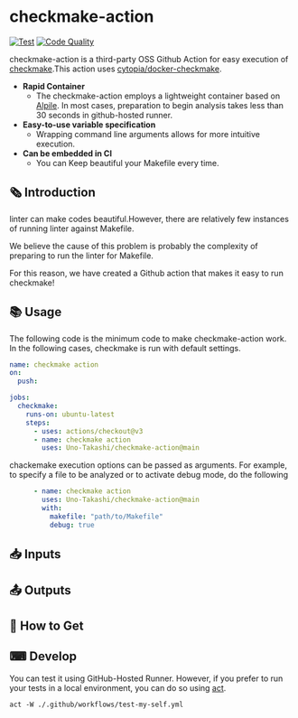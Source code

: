 # checkmake-action

[![Test](https://github.com/Uno-Takashi/checkmake-action/actions/workflows/run-my-self.yml/badge.svg?branch=main)](https://github.com/Uno-Takashi/checkmake-action/actions/workflows/run-my-self.yml)
[![Code Quality](https://github.com/Uno-Takashi/checkmake-action/actions/workflows/code-quality.yml/badge.svg?branch=main)](https://github.com/Uno-Takashi/checkmake-action/actions/workflows/code-quality.yml)

checkmake-action is a third-party OSS Github Action for easy execution of [checkmake](https://github.com/mrtazz/checkmake).This action uses [cytopia/docker-checkmake](https://github.com/cytopia/docker-checkmake).

- **Rapid Container**
  - The checkmake-action employs a lightweight container based on [Alpile](https://hub.docker.com/r/cytopia/checkmake). In most cases, preparation to begin analysis takes less than 30 seconds in github-hosted runner.
- **Easy-to-use variable specification**
  - Wrapping command line arguments allows for more intuitive execution.
- **Can be embedded in CI**
  - You can Keep beautiful your Makefile every time.

## 🗞️ Introduction

linter can make codes beautiful.However, there are relatively few instances of running linter against Makefile.

We believe the cause of this problem is probably the complexity of preparing to run the linter for Makefile.

For this reason, we have created a Github action that makes it easy to run checkmake!

## 📚 Usage

The following code is the minimum code to make checkmake-action work. In the following cases, checkmake is run with default settings.

```yaml
name: checkmake action
on:
  push:

jobs:
  checkmake:
    runs-on: ubuntu-latest
    steps:
      - uses: actions/checkout@v3
      - name: checkmake action
        uses: Uno-Takashi/checkmake-action@main
```

chackemake execution options can be passed as arguments. For example, to specify a file to be analyzed or to activate debug mode, do the following

```yaml
      - name: checkmake action
        uses: Uno-Takashi/checkmake-action@main
        with:
          makefile: "path/to/Makefile"
          debug: true
```

## 📥 Inputs

## 📤 Outputs

## 🛒 How to Get

## ⌨ Develop

You can test it using GitHub-Hosted Runner. However, if you prefer to run your tests in a local environment, you can do so using [act](https://github.com/nektos/act).

```shell
act -W ./.github/workflows/test-my-self.yml
```
